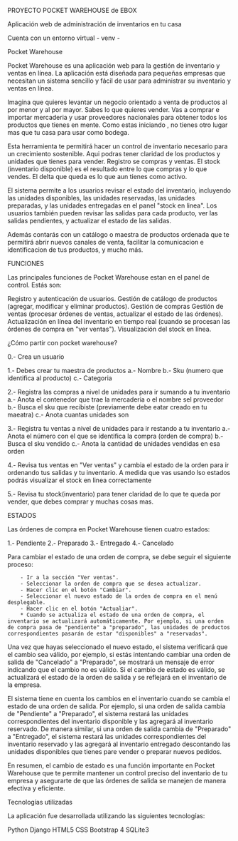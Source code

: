 PROYECTO POCKET WAREHOUSE de EBOX

Aplicación web de administración de inventarios en tu casa

Cuenta con un entorno virtual - venv -

Pocket Warehouse

Pocket Warehouse es una aplicación web para la gestión de inventario y ventas en línea. La aplicación está diseñada para pequeñas empresas que necesitan un sistema sencillo y fácil de usar para administrar su inventario y ventas en línea.

Imagina que quieres levantar un negocio orientado a venta de productos al por menor y al por mayor.
Sabes lo que quieres vender. Vas a comprar e importar mercaderia y usar proveedores nacionales para obtener
todos los productos que tienes en mente. Como estas iniciando , no tienes otro lugar mas que tu casa para usar como bodega.

Esta herramienta te permitirá hacer un control de inventario necesario para un crecimiento sostenible.
Aqui podras tener claridad de los productos y unidades que tienes para vender. Registro se compras y ventas.
El stock (inventario disponible) es el resultado entre lo que compras y lo que vendes. El delta que queda es lo que aun tienes como activo.

El sistema permite a los usuarios revisar el estado del inventario, incluyendo las unidades disponibles, las unidades reservadas, las unidades preparadas, y las unidades entregadas en el panel "stock en linea". Los usuarios también pueden revisar las salidas para cada producto, ver las salidas pendientes, y actualizar el estado de las salidas.

Además contarás con un catálogo o maestra de productos ordenada que te permitirá abrir nuevos canales de venta, facilitar la comunicacion e identificacion de tus productos, y mucho más.

FUNCIONES

Las principales funciones de Pocket Warehouse estan en el panel de control. Estás son:

Registro y autenticación de usuarios.
Gestión de catálogo de productos (agregar, modificar y eliminar productos).
Gestión de compras
Gestión de ventas (procesar órdenes de ventas, actualizar el estado de las órdenes).
Actualización en línea del inventario en tiempo real (cuando se procesan las órdenes de compra en "ver ventas").
Visualización del stock en línea.

¿Cómo partir con pocket warehouse?

0.- Crea un usuario

1.- Debes crear tu maestra de productos 
    a.- Nombre
    b.- Sku (numero que identifica al producto)
    c.- Categoria 

2.- Registra las compras a nivel de unidades para ir sumando a tu inventario
    a.- Anota el contenedor que trae la mercaderia o el nombre sel proveedor
    b.- Busca el sku que recibiste (previamente debe eatar creado en tu maeatra)
    c.- Anota cuantas unidades son

3.- Registra tu ventas a nivel de unidades para ir restando a tu inventario 
    a.- Anota el número con el que se identifica la compra (orden de compra)
    b.- Busca el sku vendido
    c.- Anota la cantidad de unidades vendidas en esa orden

4.- Revisa tus ventas en "Ver ventas" y cambia el estado de la orden para ir ordenando tus salidas y tu inventario. A medida que vas usando lso estados podrás visualizar el stock en linea correctamente

5.- Revisa tu stock(inventario) para tener claridad de lo que te queda por vender, que debes comprar y muchas cosas mas.

ESTADOS

Las órdenes de compra en Pocket Warehouse tienen cuatro estados:

1.- Pendiente
2.- Preparado
3.- Entregado
4.- Cancelado

Para cambiar el estado de una orden de compra, se debe seguir el siguiente proceso:

        - Ir a la sección "Ver ventas".
        - Seleccionar la orden de compra que se desea actualizar.
        - Hacer clic en el botón "Cambiar".
        - Seleccionar el nuevo estado de la orden de compra en el menú desplegable.
        - Hacer clic en el botón "Actualiar".
        * Cuando se actualiza el estado de una orden de compra, el inventario se actualizará automáticamente. Por ejemplo, si una orden de compra pasa de "pendiente" a "preparado", las unidades de productos correspondientes pasarán de estar "disponibles" a "reservadas".

Una vez que hayas seleccionado el nuevo estado, el sistema verificará que el cambio sea válido, por ejemplo, si estás intentando cambiar una orden de salida de "Cancelado" a "Preparado", se mostrará un mensaje de error indicando que el cambio no es válido. Si el cambio de estado es válido, se actualizará el estado de la orden de salida y se reflejará en el inventario de la empresa.

El sistema tiene en cuenta los cambios en el inventario cuando se cambia el estado de una orden de salida. Por ejemplo, si una orden de salida cambia de "Pendiente" a "Preparado", el sistema restará las unidades correspondientes del inventario disponible y las agregará al inventario reservado. De manera similar, si una orden de salida cambia de "Preparado" a "Entregado", el sistema restará las unidades correspondientes del inventario reservado y las agregará al inventario entregado descontando las unidades disponibles que tienes pare vender o preparar nuevos pedidos.

En resumen, el cambio de estado es una función importante en Pocket Warehouse que te permite mantener un control preciso del inventario de tu empresa y asegurarte de que las órdenes de salida se manejen de manera efectiva y eficiente.

 
Tecnologías utilizadas

La aplicación fue desarrollada utilizando las siguientes tecnologías:

Python 
Django
HTML5
CSS
Bootstrap 4
SQLite3

 
